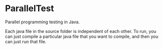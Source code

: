# ParallelTest
Parallel programming testing in Java.

Each java file in the source folder is independent of each other.
To run, you can just compile a particular java file that you want to compile,
and then you can just run that file.
